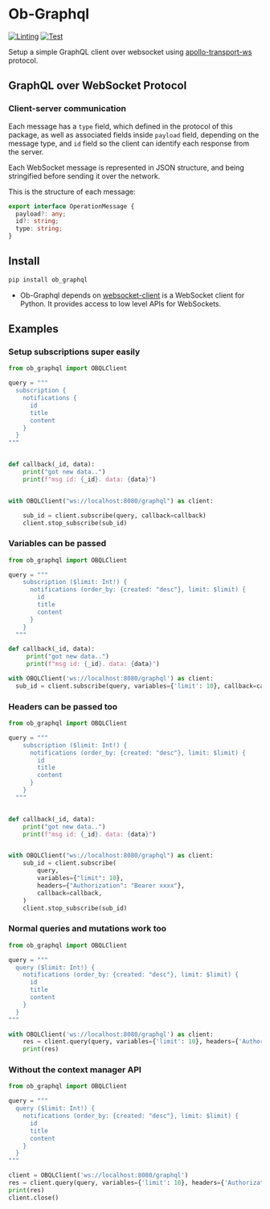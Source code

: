 # Ob-Graphql

[![Linting](https://github.com/obytes/ob-graphql/actions/workflows/lint.yml/badge.svg)](https://github.com/obytes/ob-graphql/actions/workflows/lint.yml)
[![Test](https://github.com/obytes/ob-graphql/actions/workflows/test.yml/badge.svg)](https://github.com/obytes/ob-graphql/actions/workflows/test.yml)

Setup a simple GraphQL client over websocket using [apollo-transport-ws](https://github.com/apollographql/subscriptions-transport-ws/blob/master/PROTOCOL.md) protocol.

## GraphQL over WebSocket Protocol

### Client-server communication

Each message has a `type` field, which defined in the protocol of this package, as well as associated fields inside `payload` field, depending on the message type, and `id` field so the client can identify each response from the server.

Each WebSocket message is represented in JSON structure, and being stringified before sending it over the network.

This is the structure of each message:

```typescript
export interface OperationMessage {
  payload?: any;
  id?: string;
  type: string;
}
```

## Install

```bash
pip install ob_graphql
```

- Ob-Graphql depends on [websocket-client](https://pypi.org/project/websocket-client/) is a WebSocket client for Python. It provides access to low level APIs for WebSockets.

## Examples

### Setup subscriptions super easily

```python
from ob_graphql import OBQLClient

query = """
  subscription {
    notifications {
      id
      title
      content
    }
  }
"""


def callback(_id, data):
    print("got new data..")
    print(f"msg id: {_id}. data: {data}")


with OBQLClient("ws://localhost:8080/graphql") as client:

    sub_id = client.subscribe(query, callback=callback)
    client.stop_subscribe(sub_id)
```

### Variables can be passed

```python
from ob_graphql import OBQLClient

query = """
    subscription ($limit: Int!) {
      notifications (order_by: {created: "desc"}, limit: $limit) {
        id
        title
        content
      }
    }
  """

def callback(_id, data):
     print("got new data..")
     print(f"msg id: {_id}. data: {data}")

with OBQLClient('ws://localhost:8080/graphql') as client:
  sub_id = client.subscribe(query, variables={'limit': 10}, callback=callback)

```

### Headers can be passed too

```python
from ob_graphql import OBQLClient

query = """
    subscription ($limit: Int!) {
      notifications (order_by: {created: "desc"}, limit: $limit) {
        id
        title
        content
      }
    }
  """


def callback(_id, data):
    print("got new data..")
    print(f"msg id: {_id}. data: {data}")


with OBQLClient("ws://localhost:8080/graphql") as client:
    sub_id = client.subscribe(
        query,
        variables={"limit": 10},
        headers={"Authorization": "Bearer xxxx"},
        callback=callback,
    )
    client.stop_subscribe(sub_id)
```

### Normal queries and mutations work too

```python
from ob_graphql import OBQLClient

query = """
  query ($limit: Int!) {
    notifications (order_by: {created: "desc"}, limit: $limit) {
      id
      title
      content
    }
  }
"""

with OBQLClient('ws://localhost:8080/graphql') as client:
    res = client.query(query, variables={'limit': 10}, headers={'Authorization': 'Bearer xxxx'})
    print(res)
```

### Without the context manager API

```python
from ob_graphql import OBQLClient

query = """
  query ($limit: Int!) {
    notifications (order_by: {created: "desc"}, limit: $limit) {
      id
      title
      content
    }
  }
"""

client = OBQLClient('ws://localhost:8080/graphql')
res = client.query(query, variables={'limit': 10}, headers={'Authorization': 'Bearer xxxx'})
print(res)
client.close()
```
